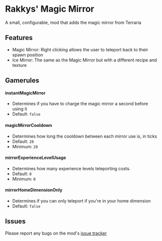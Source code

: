 # Rakkys' Magic Mirror
A small, configurable, mod that adds the magic mirror from Terraria

## Features
- Magic Mirror: Right clicking allows the user to teleport back to their spawn position
- Ice Mirror: The same as the Magic Mirror but with a different recipe and texture
## Gamerules
#### instantMagicMirror 
- Determines if you have to charge the magic mirror a second before using it
- Default: `false`
#### magicMirrorCooldown 
- Determines how long the cooldown between each mirror use is, in ticks
- Default: `20`
- Minimum: `20`
#### mirrorExperienceLevelUsage
- Determines how many experience levels teleporting costs.
- Default: `0`
- Minimum: `0`
#### mirrorHomeDimensionOnly
- Determines if you can only teleport if you're in your home dimension
- Default: `false`
## Issues
Please report any bugs on the mod's [issue tracker](https://github.com/Rakkys/rakkysmagicmirror/issues)